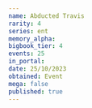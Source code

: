 ```yaml
---
name: Abducted Travis
rarity: 4
series: ent
memory_alpha:
bigbook_tier: 4
events: 25
in_portal:
date: 25/10/2023
obtained: Event
mega: false
published: true
---
```



